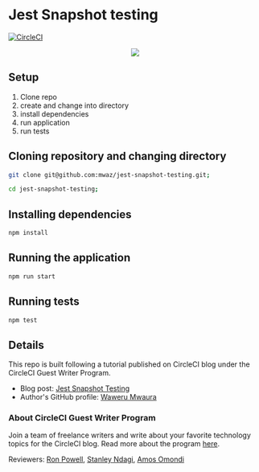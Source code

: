 # Jest Snapshot testing

[![CircleCI](https://circleci.com/gh/mwaz/jest-snapshot-testing.svg?style=svg)](https://circleci.com/gh/mwaz/jest-snapshot-testing)

<p align="center"><img src="https://avatars3.githubusercontent.com/u/59034516"></p>

## Setup
1. Clone repo
2. create and change into directory
3. install dependencies
4. run application
4. run tests

## Cloning repository and changing directory

```bash
git clone git@github.com:mwaz/jest-snapshot-testing.git;

cd jest-snapshot-testing;
```

## Installing dependencies
```bash
npm install
```
## Running the application
```bash
npm run start
```
## Running tests 
```bash
npm test
```
## Details

This repo is built following a tutorial published on CircleCI blog under the CircleCI Guest Writer Program.

- Blog post: [Jest Snapshot Testing][blog]
- Author's GitHub profile: [Waweru Mwaura][author]

### About CircleCI Guest Writer Program

Join a team of freelance writers and write about your favorite technology topics for the CircleCI blog. Read more about the program [here][gwp-program].

Reviewers: [Ron Powell][ron], [Stanley Ndagi][stan], [Amos Omondi][amos]


[blog]: https://circleci.com/blog/jest-snapshot-testing/
[author]: https://github.com/mwaz

[gwp-program]: https://circle.ci/3ahQxfu
[ron]: https://github.com/ronpowelljr
[stan]: https://github.com/NdagiStanley
[amos]: https://github.com/amos-o